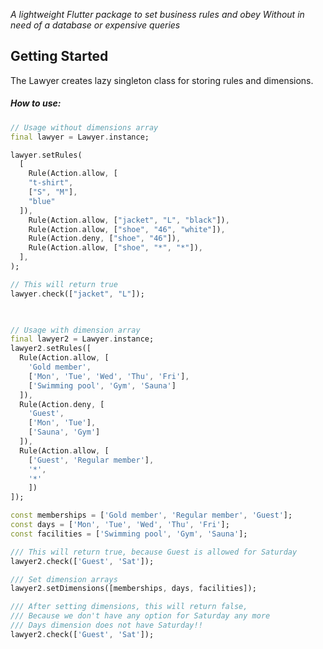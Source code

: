 
_A lightweight Flutter package to set business rules and obey_
_Without in need of a database or expensive queries_
## Getting Started
The Lawyer creates lazy singleton class for storing rules and dimensions.
##### How to use:

```dart
// Usage without dimensions array
final lawyer = Lawyer.instance;

lawyer.setRules(
  [
	Rule(Action.allow, [
	"t-shirt",
	["S", "M"],
	"blue"
  ]),
	Rule(Action.allow, ["jacket", "L", "black"]),
	Rule(Action.allow, ["shoe", "46", "white"]),
	Rule(Action.deny, ["shoe", "46"]),
	Rule(Action.allow, ["shoe", "*", "*"]),
  ],
);

// This will return true
lawyer.check(["jacket", "L"]);

  

// Usage with dimension array
final lawyer2 = Lawyer.instance;
lawyer2.setRules([
  Rule(Action.allow, [
	'Gold member',
	['Mon', 'Tue', 'Wed', 'Thu', 'Fri'],
	['Swimming pool', 'Gym', 'Sauna']
  ]),
  Rule(Action.deny, [
	'Guest',
	['Mon', 'Tue'],
	['Sauna', 'Gym']
  ]),
  Rule(Action.allow, [
	['Guest', 'Regular member'],
	'*',
	'*'
	])
]);

const memberships = ['Gold member', 'Regular member', 'Guest'];
const days = ['Mon', 'Tue', 'Wed', 'Thu', 'Fri'];
const facilities = ['Swimming pool', 'Gym', 'Sauna'];

/// This will return true, because Guest is allowed for Saturday
lawyer2.check(['Guest', 'Sat']);

/// Set dimension arrays
lawyer2.setDimensions([memberships, days, facilities]);

/// After setting dimensions, this will return false,
/// Because we don't have any option for Saturday any more
/// Days dimension does not have Saturday!!
lawyer2.check(['Guest', 'Sat']);
```